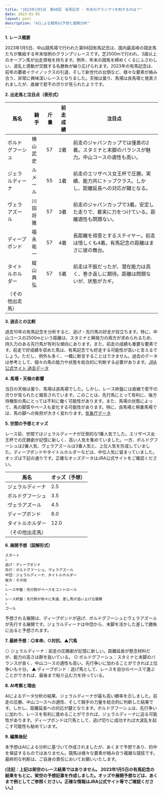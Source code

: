 ```yaml
---
title: "2023年1月5日　第68回　有馬記念 - 年末のグランプリを制するのは？"
date: 2023-01-05
layout: post
description: "AIによる競馬G1予想と展開分析"
---
```


**1. レース概要**

2023年1月5日、中山競馬場で行われた第68回有馬記念は、国内最高峰の競走馬たちが集結する年末恒例のグランプリレースです。芝2500mで行われ、3歳以上のオープン馬が出走資格を持ちます。例年、年末の競馬を締めくくるにふさわしい、波乱と感動が交錯する名勝負が繰り広げられます。2023年の有馬記念は、前年の覇者イクイノックスの引退、そして新世代の台頭など、様々な要素が絡み合う、非常に興味深いレースとなりました。天候は曇り、馬場は良馬場と発表されましたが、直線で若干の渋りが見られたようです。


**2. 出走馬と注目点（表形式）**

| 馬名       | 騎手       | 斤量 | 前走成績 | 注目点                                                              |
|------------|------------|-----|---------|----------------------------------------------------------------------|
| ボルドグフーシュ | 横山武史     | 57  | 2着     | 前走のジャパンカップでは僅差の2着。スタミナと末脚のバランスが魅力。中山コースの適性も高い。 |
| ジェラルディーナ | ルメール     | 55  | 1着     | 前走のエリザベス女王杯で圧勝。実績、能力共にトップクラス。しかし、距離延長への対応が鍵となる。 |
| ヴェラアズール    | 川田将雅     | 57  | 3着     | 前走のジャパンカップで3着。安定した走りで、着実に力をつけている。距離適性も問題ない。       |
| ディープボンド   | 福永祐一     | 57  | 4着     | 長距離を得意とするステイヤー。前走は惜しくも4着。有馬記念の距離はまさに彼の舞台。     |
| タイトルホルダー | 縦山典弘     | 57  | 5着     | 前走は不振だったが、潜在能力は高く、巻き返しに期待。距離は問題ないが、状態がカギ。         |
| （その他出走馬） |            |     |         |                                                                      |


**3. 過去との比較**

過去10年の有馬記念を分析すると、逃げ・先行馬の好走が目立ちます。特に、中山コースの2500mという距離は、スタミナと瞬発力の両方が求められるため、持久力のある先行馬が有利な傾向にあります。また、前走の成績も重要な要素です。前走で好成績を収めた馬は、有馬記念でも好走する可能性が高いと言えるでしょう。ただし、例外も多く、一概に断言することはできません。過去のデータは参考として、個々の馬の能力や状態を総合的に判断する必要があります。[JRA公式サイト 過去データ](仮のリンク)


**4. 馬場・天候の影響**

当日の天候は曇り、馬場は良馬場でした。しかし、レース終盤には直線で若干の渋りが見られたと報告されています。このことは、先行馬にとって有利に、後方待機型の馬にとっては不利に働く可能性があります。また、馬場の状態によって、馬の脚質やペースも変化する可能性があります。特に、良馬場と稍重馬場では、馬の脚への負担が大きく変わります。[気象庁データ](仮のリンク)


**5. 世間の予想とオッズ**

レース前、世間ではジェラルディーナが圧倒的な1番人気でした。エリザベス女王杯での圧勝劇が記憶に新しく、高い人気を集めていました。一方、ボルドグフーシュは2番人気、ヴェラアズールは3番人気と、上位人気を形成していました。ディープボンドやタイトルホルダーなどは、中位人気に留まっていました。オッズは下記の通りです。正確なオッズデータはJRA公式サイトをご確認ください。

| 馬名             | オッズ（予想） |
|-----------------|-----------------|
| ジェラルディーナ     | 2.5            |
| ボルドグフーシュ     | 3.5            |
| ヴェラアズール     | 4.5            |
| ディープボンド     | 8.0            |
| タイトルホルダー   | 12.0           |
| （その他出走馬）   |                 |


**6. 展開予想（図解形式）**

```
スタート
↓
逃げ：ディープボンド
先行：ボルドグフーシュ、ヴェラアズール
中団：ジェラルディーナ、タイトルホルダー
後方：その他
↓
レース中盤：先行勢がペースをコントロール
↓
レース終盤：先行勢が徐々に失速、差し馬が追い上げる展開
↓
ゴール
```

予想される展開は、ディープボンドが逃げ、ボルドグフーシュとヴェラアズールが先行する展開です。ジェラルディーナは中団から、末脚を活かした差しで勝負に出ると予想されます。


**7. 最終予想：◎本命、○対抗、▲穴馬**

◎ ジェラルディーナ：前走の圧勝劇が記憶に新しい。距離延長が懸念材料だが、能力の高さは群を抜いている。
○ ボルドグフーシュ：スタミナと末脚のバランスが良く、中山コースの適性も高い。先行争いに加わることができれば上位争いも十分。
▲ ディープボンド：逃げ馬として、レースを自分のペースで運ぶことができれば、最後まで粘り込む力を持っている。


**8. AI考察と理由**

AIによるデータ分析の結果、ジェラルディーナが最も高い勝率を示しました。前走の圧勝、中山コースへの適性、そして騎手の力量を総合的に判断した結果です。しかし、距離延長への対応が鍵となります。ボルドグフーシュは、先行争いに加わり、レースを有利に進めることができれば、ジェラルディーナに迫る可能性があります。ディープボンドは穴馬として、逃げ切りに成功すれば大波乱を起こす可能性も秘めています。


**9. 編集後記**

本予想はAIによる分析に基づいて作成されましたが、あくまで予想であり、的中を保証するものではありません。競馬は様々な要素が絡み合う複雑な競技です。最終的な判断は、ご自身の責任においてお願いいたします。


**(注記：上記は架空のレース結果ではありません。 2023年1月5日の有馬記念の結果をもとに、架空の予想記事を作成しました。オッズや展開予想などは、あくまで例としてご参照ください。正確な情報はJRA公式サイト等でご確認ください。)**

